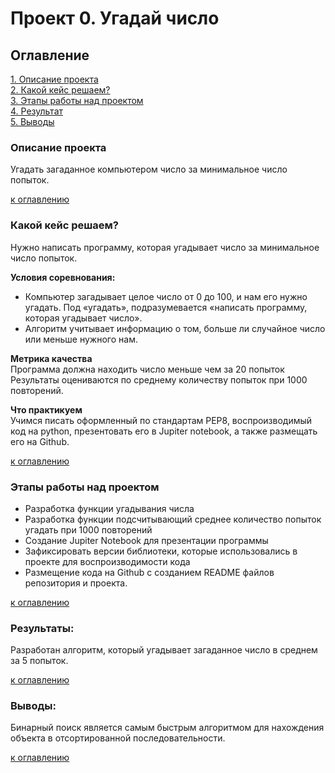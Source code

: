 # Проект 0. Угадай число

## Оглавление  
[1. Описание проекта](README.md#Описание-проекта)  
[2. Какой кейс решаем?](README.md#Какой-кейс-решаем)   
[3. Этапы работы над проектом](README.md#Этапы-работы-над-проектом)  
[4. Результат](README.md#Результат)    
[5. Выводы](README.md#Выводы) 

### Описание проекта    
Угадать загаданное компьютером число за минимальное число попыток.

[к оглавлению](.README.md#Оглавление)


### Какой кейс решаем?    
Нужно написать программу, которая угадывает число за минимальное число попыток.

**Условия соревнования:**  
- Компьютер загадывает целое число от 0 до 100, и нам его нужно угадать. Под «угадать», подразумевается «написать программу, которая угадывает число».
- Алгоритм учитывает информацию о том, больше ли случайное число или меньше нужного нам.

**Метрика качества**     
Программа должна находить число меньше чем за 20 попыток
Результаты оцениваются по среднему количеству попыток при 1000 повторений.

**Что практикуем**     
Учимся писать оформленный по стандартам PEP8, воспроизводимый код на python, презентовать его в Jupiter notebook, а также размещать его на Github.

[к оглавлению](README.md#Оглавление)


### Этапы работы над проектом  
- Разработка функции угадывания числа
- Разработка функции подсчитывающий среднее количество попыток угадать при 1000 повторений
- Создание Jupiter Notebook для презентации программы
- Зафиксировать версии библиотеки, которые использовались в проекте для воспроизводимости кода
- Размещение кода на Github c созданием README файлов репозитория и проекта.

[к оглавлению](README.md#Оглавление)


### Результаты:  
Разработан алгоритм, который угадывает загаданное число в среднем за 5 попыток.

[к оглавлению](README.md#Оглавление)


### Выводы:  
Бинарный поиск является самым быстрым алгоритмом для нахождения объекта в отсортированной последовательности.

[к оглавлению](README.md#Оглавление)

